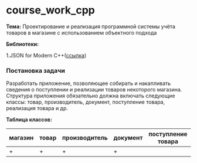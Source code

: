 # course_work_cpp
**Тема:** Проектирование и реализация программной системы учёта товаров в магазине с использованием объектного подхода

**Библиотеки:**

1.JSON for Modern C++([ссылка](https://github.com/nlohmann/json))

### Постановка задачи

Разработать приложение, позволяющее собирать и накапливать сведения о поступлении и реализации товаров некоторого магазина. 
Структура приложения обязательно должна включать следующие классы: товар, производитель, документ, поступление товара, реализация товара и др.

**Таблица классов:**

|магазин|товар|производитель|документ|поступление товара|реализация товара|
|-------|-----|-------------|--------|------------------|-----------------|
|+      |+    |+            |+       |                  |                 |
